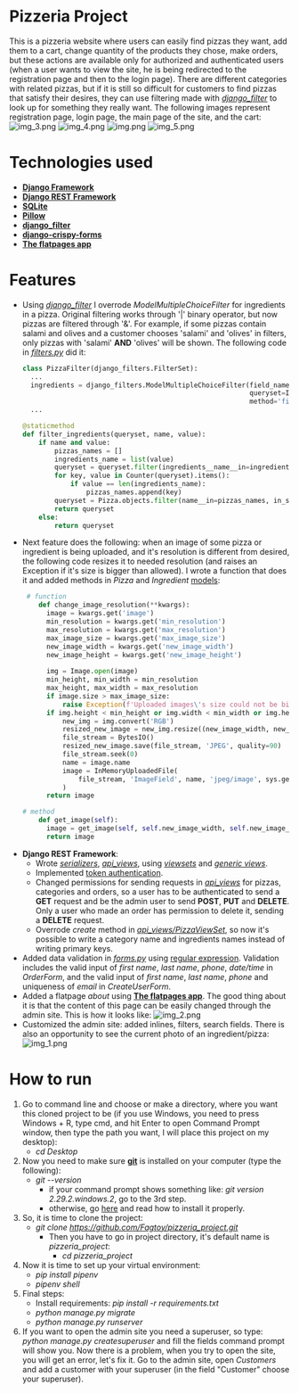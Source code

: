 # Pizzeria Project
This is a pizzeria website where users can easily find pizzas they want, add them to a cart, change quantity of the products they chose, make orders,
but these actions are available only for authorized and authenticated users (when a user wants to view the site, he is being redirected to the registration page and then to the login page).
There are different categories with related pizzas, but if it is still so difficult for customers to find pizzas that satisfy their desires, they can use filtering made with [*django_filter*](https://django-filter.readthedocs.io/en/stable/guide/usage.html)
to look up for something they really want. The following images represent registration page, login page, the main page of the site, and the cart:
![img_3.png](screenshots/img_3.png) ![img_4.png](screenshots/img_4.png) ![img.png](screenshots/img.png) ![img_5.png](screenshots/img_5.png)
# Technologies used
* [**Django Framework**](https://www.djangoproject.com/)
* [**Django REST Framework**](https://www.django-rest-framework.org/)
* [**SQLite**](https://www.sqlite.org/index.html)
* [**Pillow**](https://pillow.readthedocs.io/en/stable/)
* [**django_filter**](https://django-filter.readthedocs.io/en/stable/guide/usage.html)
* [**django-crispy-forms**](https://django-crispy-forms.readthedocs.io/en/latest/)
* [**The flatpages app**](https://docs.djangoproject.com/en/3.1/ref/contrib/flatpages/)
# Features
* Using [*django_filter*](https://django-filter.readthedocs.io/en/stable/guide/usage.html) I overrode *ModelMultipleChoiceFilter* for ingredients in a pizza. Original filtering works through
'|' binary operator, but now pizzas are filtered through '&'. For example, if some pizzas contain salami and olives and
  a customer chooses 'salami' and 'olives' in filters, only pizzas with 'salami' **AND** 'olives' will be shown.
  The following code in [*filters.py*](pizzeria/filters.py) did it:
  ```Python
  class PizzaFilter(django_filters.FilterSet):
    ...
    ingredients = django_filters.ModelMultipleChoiceFilter(field_name='ingredients',
                                                           queryset=Ingredient.objects.all(),
                                                           method='filter_ingredients')
    ...
  
  @staticmethod
  def filter_ingredients(queryset, name, value):
      if name and value:
          pizzas_names = []
          ingredients_name = list(value)
          queryset = queryset.filter(ingredients__name__in=ingredients_name)
          for key, value in Counter(queryset).items():
              if value == len(ingredients_name):
                  pizzas_names.append(key)
          queryset = Pizza.objects.filter(name__in=pizzas_names, in_stock=True)
          return queryset
      else:
          return queryset
  ```
* Next feature does the following: when an image of some pizza or ingredient is being uploaded, and it's resolution is different from desired,
the following code resizes it to needed resolution (and raises an Exception if it's size is bigger than allowed).
  I wrote a function that does it and added methods in *Pizza* and *Ingredient* [models](pizzeria/models.py):
  ```Python
   # function
      def change_image_resolution(**kwargs):
        image = kwargs.get('image')
        min_resolution = kwargs.get('min_resolution')
        max_resolution = kwargs.get('max_resolution')
        max_image_size = kwargs.get('max_image_size')
        new_image_width = kwargs.get('new_image_width')
        new_image_height = kwargs.get('new_image_height')
    
        img = Image.open(image)
        min_height, min_width = min_resolution
        max_height, max_width = max_resolution
        if image.size > max_image_size:
            raise Exception(f'Uploaded images\'s size could not be bigger than {max_image_size}')
        if img.height < min_height or img.width < min_width or img.height > max_height or img.width > max_width:
            new_img = img.convert('RGB')
            resized_new_image = new_img.resize((new_image_width, new_image_height), Image.ANTIALIAS)
            file_stream = BytesIO()
            resized_new_image.save(file_stream, 'JPEG', quality=90)
            file_stream.seek(0)
            name = image.name
            image = InMemoryUploadedFile(
                file_stream, 'ImageField', name, 'jpeg/image', sys.getsizeof(file_stream), None
            )
        return image
  
  # method
      def get_image(self):
        image = get_image(self, self.new_image_width, self.new_image_height)
        return image
  ```
* **Django REST Framework**:
  * Wrote [*serializers*](pizzeria/api/serializers.py), [*api_views*](pizzeria/api/api_views.py), using [*viewsets*](https://www.django-rest-framework.org/api-guide/viewsets/) and [*generic views*](https://www.django-rest-framework.org/api-guide/generic-views/).
  * Implemented [token authentication](https://www.django-rest-framework.org/api-guide/authentication/#tokenauthentication).
  * Changed permissions for sending requests in [*api_views*](pizzeria/api/api_views.py) for pizzas, categories and orders, so a user has to be authenticated to send a **GET** request and be the admin user to send **POST**, **PUT** and **DELETE**.
    Only a user who made an order has permission to delete it, sending a **DELETE** request.
  * Overrode *create* method in [*api_views/PizzaViewSet*](pizzeria/api/api_views.py), so now it's possible to write a category name and ingredients names 
    instead of writing primary keys.
* Added data validation in [*forms.py*](pizzeria/forms.py) using [regular expression](https://docs.python.org/3/library/re.html).
   Validation includes the valid input of *first name*, *last name*, *phone*, *date/time* in *OrderForm*, and
    the valid input of *first name*, *last name*, *phone* and uniqueness of *email* in *CreateUserForm*.
* Added a flatpage *about* using [**The flatpages app**](https://docs.djangoproject.com/en/3.1/ref/contrib/flatpages/). The good thing about it is that the content of this page can be easily changed through the admin site. This is how it looks like:
![img_2.png](screenshots/img_2.png)
* Customized the admin site: added inlines, filters, search fields. There is also an opportunity to see 
the current photo of an ingredient/pizza: ![img_1.png](screenshots/img_1.png)
# How to run
1. Go to command line and choose or make a directory, where you want this cloned project to be 
   (if you use Windows, you need to press Windows + R, type cmd, and hit Enter to open Command Prompt window, then type the path you want, I will place this project on my desktop):
   * *cd Desktop*
2. Now you need to make sure [**git**](https://git-scm.com/) is installed on your computer (type the following):
   * *git --version*
       * if your command prompt shows something like: *git version 2.29.2.windows.2*, go to the 3rd step.
       * otherwise, go [here](https://phoenixnap.com/kb/how-to-install-git-windows) and read how to install it properly.
3. So, it is time to clone the project:
   * *git clone https://github.com/Fagtoy/pizzeria_project.git*
     * Then you have to go in project directory, it's default name is *pizzeria_project*:
        * *cd pizzeria_project*
5. Now it is time to set up your virtual environment:
   * *pip install pipenv*
   * *pipenv shell* 
6. Final steps:
   * Install requirements: *pip install -r requirements.txt*
   * *python manage.py migrate*
   * *python manage.py runserver*
7. If you want to open the admin site you need a superuser, so type: *python manage.py createsuperuser* and 
   fill the fields command prompt will show you. Now there is a problem, when you try to open the site, you will get an error, let's fix it.
   Go to the admin site, open *Customers* and add a customer with your superuser (in the field "Customer" choose your superuser).
